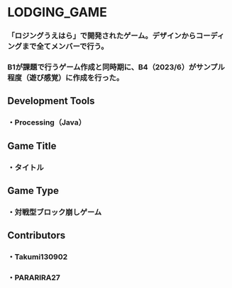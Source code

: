 # LODGING_GAME
### 「ロジングうえはら」で開発されたゲーム。デザインからコーディングまで全てメンバーで行う。
### B1が課題で行うゲーム作成と同時期に、B4（2023/6）がサンプル程度（遊び感覚）に作成を行った。
## Development Tools
### ・Processing（Java）

## Game Title
### ・タイトル

## Game Type
### ・対戦型ブロック崩しゲーム

## Contributors
### ・Takumi130902
### ・PARARIRA27
